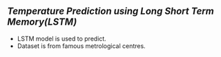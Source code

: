 ## _Temperature Prediction using Long Short Term Memory(LSTM)_
* LSTM model is used to predict.
* Dataset is from famous metrological centres.
